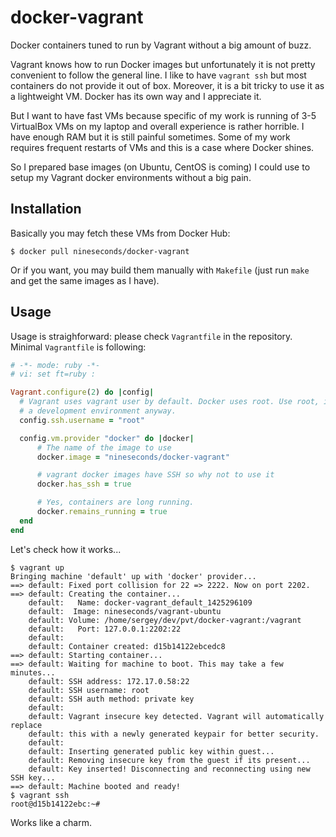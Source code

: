 # docker-vagrant

Docker containers tuned to run by Vagrant without a big amount of buzz.

Vagrant knows how to run Docker images but unfortunately it is not pretty
convenient to follow the general line. I like to have `vagrant ssh` but
most containers do not provide it out of box. Moreover, it is a bit tricky
to use it as a lightweight VM. Docker has its own way and I appreciate it.

But I want to have fast VMs because specific of my work is running of 3-5
VirtualBox VMs on my laptop and overall experience is rather horrible. I have
enough RAM but it is still painful sometimes. Some of my work requires
frequent restarts of VMs and this is a case where Docker shines.

So I prepared base images (on Ubuntu, CentOS is coming) I could use to setup
my Vagrant docker environments without a big pain.

## Installation

Basically you may fetch these VMs from Docker Hub:

```shell
$ docker pull nineseconds/docker-vagrant
```

Or if you want, you may build them manually with `Makefile` (just run `make`
and get the same images as I have).

## Usage

Usage is straighforward: please check `Vagrantfile` in the repository. Minimal
`Vagrantfile` is following:

```ruby
# -*- mode: ruby -*-
# vi: set ft=ruby :

Vagrant.configure(2) do |config|
  # Vagrant uses vagrant user by default. Docker uses root. Use root, it is
  # a development environment anyway.
  config.ssh.username = "root"

  config.vm.provider "docker" do |docker|
      # The name of the image to use
      docker.image = "nineseconds/docker-vagrant"

      # vagrant docker images have SSH so why not to use it
      docker.has_ssh = true

      # Yes, containers are long running.
      docker.remains_running = true
  end
end
```

Let's check how it works...

```shell
$ vagrant up
Bringing machine 'default' up with 'docker' provider...
==> default: Fixed port collision for 22 => 2222. Now on port 2202.
==> default: Creating the container...
    default:   Name: docker-vagrant_default_1425296109
    default:  Image: nineseconds/vagrant-ubuntu
    default: Volume: /home/sergey/dev/pvt/docker-vagrant:/vagrant
    default:   Port: 127.0.0.1:2202:22
    default:
    default: Container created: d15b14122ebcedc8
==> default: Starting container...
==> default: Waiting for machine to boot. This may take a few minutes...
    default: SSH address: 172.17.0.58:22
    default: SSH username: root
    default: SSH auth method: private key
    default:
    default: Vagrant insecure key detected. Vagrant will automatically replace
    default: this with a newly generated keypair for better security.
    default:
    default: Inserting generated public key within guest...
    default: Removing insecure key from the guest if its present...
    default: Key inserted! Disconnecting and reconnecting using new SSH key...
==> default: Machine booted and ready!
$ vagrant ssh
root@d15b14122ebc:~#
```

Works like a charm.
